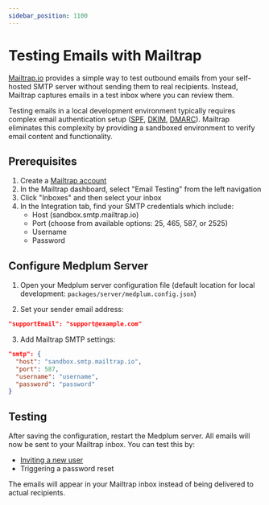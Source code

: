 ```yaml
---
sidebar_position: 1100
---
```


# Testing Emails with Mailtrap

[Mailtrap.io](https://mailtrap.io/) provides a simple way to test outbound emails from your self-hosted SMTP server without sending them to real recipients. Instead, Mailtrap captures emails in a test inbox where you can review them.

Testing emails in a local development environment typically requires complex email authentication setup ([SPF](https://en.wikipedia.org/wiki/Sender_Policy_Framework), [DKIM](https://en.wikipedia.org/wiki/DomainKeys_Identified_Mail), [DMARC](https://en.wikipedia.org/wiki/DMARC)). Mailtrap eliminates this complexity by providing a sandboxed environment to verify email content and functionality.

## Prerequisites

1. Create a [Mailtrap account](https://mailtrap.io/register/signup?ref=header)
2. In the Mailtrap dashboard, select "Email Testing" from the left navigation
3. Click "Inboxes" and then select your inbox
4. In the Integration tab, find your SMTP credentials which include:
   - Host (sandbox.smtp.mailtrap.io)
   - Port (choose from available options: 25, 465, 587, or 2525)
   - Username
   - Password

## Configure Medplum Server

1. Open your Medplum server configuration file (default location for local development: `packages/server/medplum.config.json`)

2. Set your sender email address:
```json
"supportEmail": "support@example.com"
```

3. Add Mailtrap SMTP settings:
```json
"smtp": {
  "host": "sandbox.smtp.mailtrap.io",
  "port": 587,
  "username": "username",
  "password": "password"
}
```

## Testing

After saving the configuration, restart the Medplum server. All emails will now be sent to your Mailtrap inbox. You can test this by:
- [Inviting a new user](/docs/app/invite)
- Triggering a password reset

The emails will appear in your Mailtrap inbox instead of being delivered to actual recipients.
